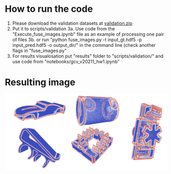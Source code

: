 # How to run the code

1. Please download the validation datasets at [validation.zip](https://www.dropbox.com/s/lxg7lb8xqcmxowa/validation.zip?dl=0)
2. Put it to scripts/validation
3a. Use code from the "Execute_fuse_images.ipynb" file as an example of processing one pair of files
3b. or run "python fuse_images.py -t input_gt.hdf5 -p input_pred.hdf5 -o output_dir/" in the command line (check another flags in "fuse_images.py"
4. For results visualosation put "results" folder to "scripts/validation/" and use code from "notebooks/gcv_v20211_hw1.ipynb"

# Resulting image

![Screenshot](Med_files_results.png)
